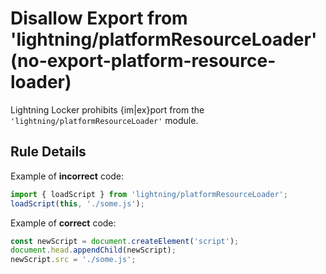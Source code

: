 # Disallow Export from 'lightning/platformResourceLoader' (no-export-platform-resource-loader)

Lightning Locker prohibits {im|ex}port from the `'lightning/platformResourceLoader'` module.

## Rule Details

Example of **incorrect** code:

```js
import { loadScript } from 'lightning/platformResourceLoader';
loadScript(this, './some.js');
```

Example of **correct** code:

```js
const newScript = document.createElement('script');
document.head.appendChild(newScript);
newScript.src = './some.js';
```
